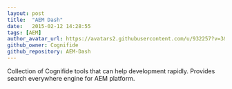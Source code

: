```yaml
---
layout: post
title:  "AEM Dash"
date:   2015-02-12 14:28:55
tags: [AEM]
author_avatar_url: https://avatars2.githubusercontent.com/u/932257?v=3&s=200
github_owner: Cognifide
github_repository: AEM-Dash
---
```


Collection of Cognifide tools that can help development rapidly. Provides search everywhere engine for AEM platform.